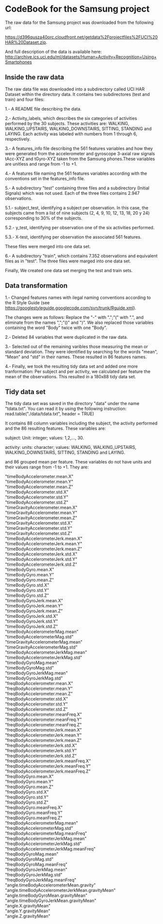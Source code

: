 # CodeBook for the Samsung project 

The raw data for the Samsung project was downloaded from the following url:

https://d396qusza40orc.cloudfront.net/getdata%2Fprojectfiles%2FUCI%20HAR%20Dataset.zip.

And full description of the data is available here: http://archive.ics.uci.edu/ml/datasets/Human+Activity+Recognition+Using+Smartphones

## Inside the raw data 

The raw data file was downloaded into a subdirectory called UCI HAR Dataset within the directory data. It contains two subdirectores (test and train) and four files: 

1.- A README file describing the data.

2.- Activity_labels, which describes the six categories of activities performed by the 30 subjects. These activities are: WALKING, WALKING_UPSTAIRS, WALKING_DOWNSTAIRS, SITTING, STANDING and LAYING. Each activity was labeled with numbers from 1 through 6, respectively.

3.- A features_info file describing the 561 features variables and how they were generated from the accelerometer and gyroscope 3-axial raw signals tAcc-XYZ and tGyro-XYZ taken from the Samsung phones.These variables are unitless and range from -1 to +1.

4.- A features file naming the 561 features variables according with the conventions set in the features_info file. 

5.- A subdirectory "test" containing three files and a subdirectory (Initial Signals) which was not used. Each of the three files contains 2.947 observations.  

5.1.- subject_test, identifying a subject per observation. In this case, the subjects came from a list of nine subjects (2, 4, 9, 10, 12, 13, 18, 20 y 24) corresponding to 30% of the subjects.

5.2.- y_test, identifying per observation one of the six activities performed. 

5.3.- X-test, identifying per observation the associated 561 features.

These files were merged into one data set.

6.- A subdirectory "train", which contains 7.352 observations and equivalent files as in "test". The three files were marged into one data set.

Finally, We created one data set merging the test and train sets.

## Data transformation 

1.- Changed features names with ilegal naming conventions according to the R Style Guide (see https://googlestyleguide.googlecode.com/svn/trunk/Rguide.xml). 

The changes were as follows: Replace the "-" with ".";"(" with ".", and eliminate from the names ",";"()" and ")". We also replaced those variables containing the word "Body" twice with one "Body".

2.- Deleted 84 variables that were duplicated in the raw data.

3.- Selected out of the remaining varibles those measuring the mean or standard deviation. They were identified by searching for the words "mean", "Mean" and "std" in their names. These resulted in 86 features names.

4.- Finally, we took the resulting tidy data set and added one more tranformation: Per subject and per activity, we calculated per feature the mean of the observations. This resulted in a 180x88 tidy data set. 

## Tidy data set

The tidy data set was saved in the directory "data" under the name "tdata.txt". You can read it by using the following instruction: read.table("./data/tdata.txt", header = TRUE)

It contains 88 column variables including the subject, the activity performed and the 86 resulting features. These variables are:

subject: Unit: integer; values: 1,2,..., 30.

activity: units: character; values: WALKING, WALKING_UPSTAIRS, WALKING_DOWNSTAIRS, SITTING, STANDING and LAYING.

and 86 grouped mean per feature. These variables do not have units and their values range from -1 to +1. They are:

"timeBodyAccelerometer.mean.X"                    
"timeBodyAccelerometer.mean.Y"                   
"timeBodyAccelerometer.mean.Z"                    
"timeBodyAccelerometer.std.X"                    
"timeBodyAccelerometer.std.Y"                     
"timeBodyAccelerometer.std.Z"                    
"timeGravityAccelerometer.mean.X"                 
"timeGravityAccelerometer.mean.Y"                
"timeGravityAccelerometer.mean.Z"                 
"timeGravityAccelerometer.std.X"                 
"timeGravityAccelerometer.std.Y"                  
"timeGravityAccelerometer.std.Z"                 
"timeBodyAccelerometerJerk.mean.X"                
"timeBodyAccelerometerJerk.mean.Y"               
"timeBodyAccelerometerJerk.mean.Z"                
"timeBodyAccelerometerJerk.std.X"                
"timeBodyAccelerometerJerk.std.Y"                 
"timeBodyAccelerometerJerk.std.Z"                
"timeBodyGyro.mean.X"                             
"timeBodyGyro.mean.Y"                            
"timeBodyGyro.mean.Z"                             
"timeBodyGyro.std.X"                             
"timeBodyGyro.std.Y"                              
"timeBodyGyro.std.Z"                             
"timeBodyGyroJerk.mean.X"                         
"timeBodyGyroJerk.mean.Y"                        
"timeBodyGyroJerk.mean.Z"                         
"timeBodyGyroJerk.std.X"                         
"timeBodyGyroJerk.std.Y"                          
"timeBodyGyroJerk.std.Z"                         
"timeBodyAccelerometerMag.mean"                   
"timeBodyAccelerometerMag.std"                   
"timeGravityAccelerometerMag.mean"                
"timeGravityAccelerometerMag.std"                
"timeBodyAccelerometerJerkMag.mean"               
"timeBodyAccelerometerJerkMag.std"               
"timeBodyGyroMag.mean"                            
"timeBodyGyroMag.std"                            
"timeBodyGyroJerkMag.mean"                        
"timeBodyGyroJerkMag.std"                        
"freqBodyAccelerometer.mean.X"                    
"freqBodyAccelerometer.mean.Y"                   
"freqBodyAccelerometer.mean.Z"                    
"freqBodyAccelerometer.std.X"                    
"freqBodyAccelerometer.std.Y"                     
"freqBodyAccelerometer.std.Z"                    
"freqBodyAccelerometer.meanFreq.X"                
"freqBodyAccelerometer.meanFreq.Y"               
"freqBodyAccelerometer.meanFreq.Z"                
"freqBodyAccelerometerJerk.mean.X"               
"freqBodyAccelerometerJerk.mean.Y"                
"freqBodyAccelerometerJerk.mean.Z"               
"freqBodyAccelerometerJerk.std.X"                 
"freqBodyAccelerometerJerk.std.Y"                
"freqBodyAccelerometerJerk.std.Z"                 
"freqBodyAccelerometerJerk.meanFreq.X"           
"freqBodyAccelerometerJerk.meanFreq.Y"            
"freqBodyAccelerometerJerk.meanFreq.Z"           
"freqBodyGyro.mean.X"                             
"freqBodyGyro.mean.Y"                            
"freqBodyGyro.mean.Z"                             
"freqBodyGyro.std.X"                             
"freqBodyGyro.std.Y"                              
"freqBodyGyro.std.Z"                             
"freqBodyGyro.meanFreq.X"                         
"freqBodyGyro.meanFreq.Y"                        
"freqBodyGyro.meanFreq.Z"                         
"freqBodyAccelerometerMag.mean"                  
"freqBodyAccelerometerMag.std"                    
"freqBodyAccelerometerMag.meanFreq"              
"freqBodyAccelerometerJerkMag.mean"               
"freqBodyAccelerometerJerkMag.std"               
"freqBodyAccelerometerJerkMag.meanFreq"           
"freqBodyGyroMag.mean"                           
"freqBodyGyroMag.std"                             
"freqBodyGyroMag.meanFreq"                       
"freqBodyGyroJerkMag.mean"                        
"freqBodyGyroJerkMag.std"                        
"freqBodyGyroJerkMag.meanFreq"                    
"angle.timeBodyAccelerometerMean.gravity"        
"angle.timeBodyAccelerometerJerkMean.gravityMean" 
"angle.timeBodyGyroMean.gravityMean"             
"angle.timeBodyGyroJerkMean.gravityMean"          
"angle.X.gravityMean"                            
"angle.Y.gravityMean"                             
"angle.Z.gravityMean"


